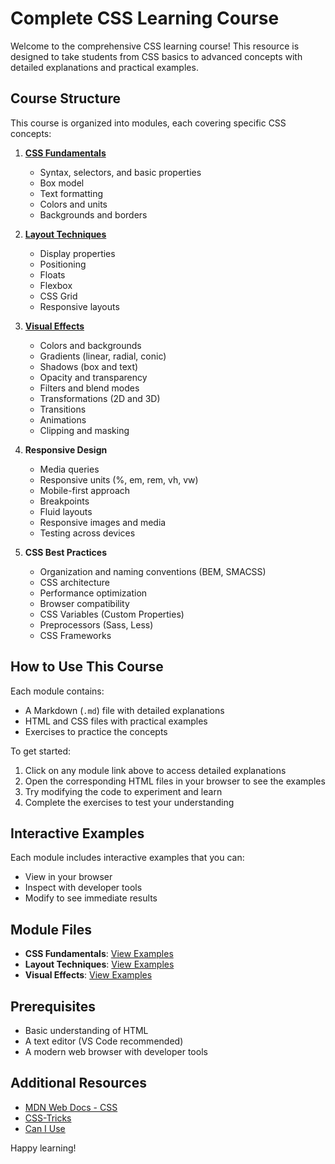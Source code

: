 # Complete CSS Learning Course

Welcome to the comprehensive CSS learning course! This resource is designed to take students from CSS basics to advanced concepts with detailed explanations and practical examples.

## Course Structure

This course is organized into modules, each covering specific CSS concepts:

1. **[CSS Fundamentals](./1-CSS-Fundamentals/CSS-Fundamentals.md)**
   - Syntax, selectors, and basic properties
   - Box model
   - Text formatting
   - Colors and units
   - Backgrounds and borders

2. **[Layout Techniques](./2-Layout-Techniques/Layout-Techniques.md)**
   - Display properties
   - Positioning
   - Floats
   - Flexbox
   - CSS Grid
   - Responsive layouts

3. **[Visual Effects](./3-Visual-Effects/Visual-Effects.md)**
   - Colors and backgrounds
   - Gradients (linear, radial, conic)
   - Shadows (box and text)
   - Opacity and transparency
   - Filters and blend modes
   - Transformations (2D and 3D)
   - Transitions
   - Animations
   - Clipping and masking

4. **Responsive Design**
   - Media queries
   - Responsive units (%, em, rem, vh, vw)
   - Mobile-first approach
   - Breakpoints
   - Fluid layouts
   - Responsive images and media
   - Testing across devices

5. **CSS Best Practices**
   - Organization and naming conventions (BEM, SMACSS)
   - CSS architecture
   - Performance optimization
   - Browser compatibility
   - CSS Variables (Custom Properties)
   - Preprocessors (Sass, Less)
   - CSS Frameworks

## How to Use This Course

Each module contains:
- A Markdown (`.md`) file with detailed explanations
- HTML and CSS files with practical examples
- Exercises to practice the concepts

To get started:
1. Click on any module link above to access detailed explanations
2. Open the corresponding HTML files in your browser to see the examples
3. Try modifying the code to experiment and learn
4. Complete the exercises to test your understanding

## Interactive Examples

Each module includes interactive examples that you can:
- View in your browser
- Inspect with developer tools
- Modify to see immediate results

## Module Files

- **CSS Fundamentals**: [View Examples](./1-CSS-Fundamentals/index.html)
- **Layout Techniques**: [View Examples](./2-Layout-Techniques/index.html)
- **Visual Effects**: [View Examples](./3-Visual-Effects/index.html)

## Prerequisites

- Basic understanding of HTML
- A text editor (VS Code recommended)
- A modern web browser with developer tools

## Additional Resources

- [MDN Web Docs - CSS](https://developer.mozilla.org/en-US/docs/Web/CSS)
- [CSS-Tricks](https://css-tricks.com/)
- [Can I Use](https://caniuse.com/)

Happy learning!

